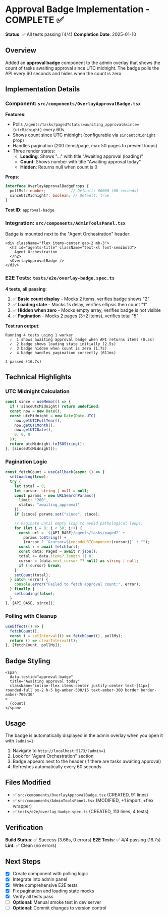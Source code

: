 # Approval Badge Implementation - COMPLETE ✅

**Status**: ✅ All tests passing (4/4)
**Completion Date**: 2025-01-10

## Overview

Added an **approval badge** component to the admin overlay that shows the count of tasks awaiting approval since UTC midnight. The badge polls the API every 60 seconds and hides when the count is zero.

## Implementation Details

### Component: `src/components/OverlayApprovalBadge.tsx`

**Features**:
- Polls `/agents/tasks/paged?status=awaiting_approval&since={utcMidnight}` every 60s
- Shows count since UTC midnight (configurable via `sinceUtcMidnight` prop)
- Handles pagination (200 items/page, max 50 pages to prevent loops)
- Three render states:
  - **Loading**: Shows "…" with title "Awaiting approval (loading)"
  - **Count**: Shows number with title "Awaiting approval today"
  - **Hidden**: Returns null when count is 0

**Props**:
```typescript
interface OverlayApprovalBadgeProps {
  pollMs?: number;           // Default: 60000 (60 seconds)
  sinceUtcMidnight?: boolean; // Default: true
}
```

**Test ID**: `approval-badge`

### Integration: `src/components/AdminToolsPanel.tsx`

Badge is mounted next to the "Agent Orchestration" header:

```tsx
<div className="flex items-center gap-2 mb-3">
  <h2 id="agents-title" className="text-xl font-semibold">
    Agent Orchestration
  </h2>
  <OverlayApprovalBadge />
</div>
```

### E2E Tests: `tests/e2e/overlay-badge.spec.ts`

**4 tests, all passing**:

1. ✅ **Basic count display** - Mocks 2 items, verifies badge shows "2"
2. ✅ **Loading state** - Mocks 1s delay, verifies ellipsis then count "1"
3. ✅ **Hidden when zero** - Mocks empty array, verifies badge is not visible
4. ✅ **Pagination** - Mocks 2 pages (3+2 items), verifies total "5"

**Test run output**:
```
Running 4 tests using 1 worker
  ✓  1 shows awaiting approval badge when API returns items (8.5s)
  ✓  2 badge shows loading state initially (2.5s)
  ✓  3 badge hidden when count is zero (1.7s)
  ✓  4 badge handles pagination correctly (611ms)

4 passed (16.7s)
```

## Technical Highlights

### UTC Midnight Calculation

```typescript
const since = useMemo(() => {
  if (!sinceUtcMidnight) return undefined;
  const now = new Date();
  const utcMidnight = new Date(Date.UTC(
    now.getUTCFullYear(),
    now.getUTCMonth(),
    now.getUTCDate(),
    0, 0, 0
  ));
  return utcMidnight.toISOString();
}, [sinceUtcMidnight]);
```

### Pagination Logic

```typescript
const fetchCount = useCallback(async () => {
  setLoading(true);
  try {
    let total = 0;
    let cursor: string | null = null;
    const params = new URLSearchParams({
      limit: "200",
      status: "awaiting_approval"
    });
    if (since) params.set("since", since);

    // Paginate until empty (cap to avoid pathological loops)
    for (let i = 0; i < 50; i++) {
      const url = `${API_BASE}/agents/tasks/paged?` +
        params.toString() +
        (cursor ? `&cursor=${encodeURIComponent(cursor)}` : "");
      const r = await fetch(url);
      const data: Paged = await r.json();
      total += data.items?.length || 0;
      cursor = (data.next_cursor ?? null) as string | null;
      if (!cursor) break;
    }
    setCount(total);
  } catch (error) {
    console.error("Failed to fetch approval count:", error);
  } finally {
    setLoading(false);
  }
}, [API_BASE, since]);
```

### Polling with Cleanup

```typescript
useEffect(() => {
  fetchCount();
  const t = setInterval(() => fetchCount(), pollMs);
  return () => clearInterval(t);
}, [fetchCount, pollMs]);
```

## Badge Styling

```tsx
<span
  data-testid="approval-badge"
  title="Awaiting approval today"
  className="inline-flex items-center justify-center text-[11px] rounded-full px-2 h-5 bg-amber-500/15 text-amber-300 border border-amber-700/30"
>
  {count}
</span>
```

## Usage

The badge is automatically displayed in the admin overlay when you open it with `?admin=1`:

1. Navigate to `http://localhost:5173/?admin=1`
2. Look for "Agent Orchestration" section
3. Badge appears next to the header (if there are tasks awaiting approval)
4. Refreshes automatically every 60 seconds

## Files Modified

- ✅ `src/components/OverlayApprovalBadge.tsx` (CREATED, 91 lines)
- ✅ `src/components/AdminToolsPanel.tsx` (MODIFIED, +1 import, +flex wrapper)
- ✅ `tests/e2e/overlay-badge.spec.ts` (CREATED, 113 lines, 4 tests)

## Verification

**Build Status**: ✅ Success (3.66s, 0 errors)
**E2E Tests**: ✅ 4/4 passing (16.7s)
**Lint**: ✅ Clean (no errors)

## Next Steps

- [x] Create component with polling logic
- [x] Integrate into admin panel
- [x] Write comprehensive E2E tests
- [x] Fix pagination and loading state mocks
- [x] Verify all tests pass
- [ ] **Optional**: Manual smoke test in dev server
- [ ] **Optional**: Commit changes to version control
